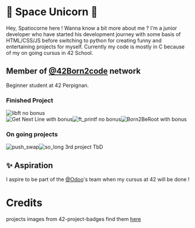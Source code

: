 # 🚀 Space Unicorn 🦄
Hey, Spatiocorne here !
Wanna know a bit more about me ?
I'm a junior developer who have started his development journey with some basis of HTML/CSS/JS before switching to python for creating funny and entertaining projects for myself.
Currently my code is mostly in C because of my on going cursus in 42 School.


## Member of [@42Born2code](https://github.com/42School) network
Beginner student at 42 Perpignan.
### Finished Project

<img alt="libft no bonus" src="https://github.com/ayogun/42-project-badges/blob/main/badges/libfte.png"></br><img alt="Get Next Line with bonus" src="https://github.com/ayogun/42-project-badges/blob/main/badges/get_next_linem.png"><img alt="ft_printf no bonus" src="https://github.com/ayogun/42-project-badges/blob/main/badges/ft_printfe.png"><img alt="Born2BeRoot with bonus" src="https://github.com/ayogun/42-project-badges/blob/main/badges/born2berootm.png">

### On going projects

<img alt="push_swap" src="https://github.com/ayogun/42-project-badges/blob/main/badges/push_swape.png"><img alt="so_long" src="https://github.com/ayogun/42-project-badges/blob/main/badges/so_longe.png">
3rd project TbD

## ✨ Aspiration
I aspire to be part of the [@Odoo](https://github.com/odoo/odoo)'s team when my cursus at 42 will be done !

# Credits
projects images from 42-project-badges find them [here](https://github.com/ayogun/42-project-badges)


<!--
**LeSpatiocorne/LeSpatiocorne** is a ✨ _special_ ✨ repository because its `README.md` (this file) appears on your GitHub profile.

Here are some ideas to get you started:

- 🔭 I’m currently working on ...
- 🌱 I’m currently learning ...
- 👯 I’m looking to collaborate on ...
- 🤔 I’m looking for help with ...
- 💬 Ask me about ...
- 📫 How to reach me: ...
- 😄 Pronouns: ...
- ⚡ Fun fact: ...
-->

